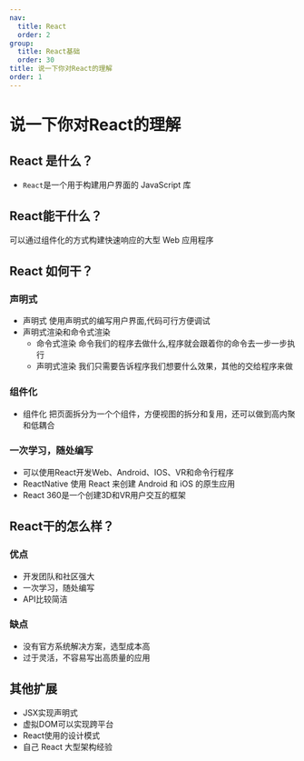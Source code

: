 ```yaml
---
nav:
  title: React
  order: 2
group:
  title: React基础
  order: 30
title: 说一下你对React的理解
order: 1
---
```


# 说一下你对React的理解

## React 是什么？

- `React`是一个用于构建用户界面的 JavaScript 库

## React能干什么？

可以通过组件化的方式构建快速响应的大型 Web 应用程序

## React 如何干？

### 声明式

- 声明式 使用声明式的编写用户界面,代码可行方便调试
- 声明式渲染和命令式渲染
  - 命令式渲染 命令我们的程序去做什么,程序就会跟着你的命令去一步一步执行
  - 声明式渲染 我们只需要告诉程序我们想要什么效果，其他的交给程序来做

### 组件化

- 组件化 把页面拆分为一个个组件，方便视图的拆分和复用，还可以做到高内聚和低耦合

### 一次学习，随处编写

- 可以使用React开发Web、Android、IOS、VR和命令行程序
- ReactNative 使用 React 来创建 Android 和 iOS 的原生应用
- React 360是一个创建3D和VR用户交互的框架

## React干的怎么样？

### 优点

- 开发团队和社区强大
- 一次学习，随处编写
- API比较简洁

### 缺点

- 没有官方系统解决方案，选型成本高
- 过于灵活，不容易写出高质量的应用

## 其他扩展

- JSX实现声明式
- 虚拟DOM可以实现跨平台
- React使用的设计模式
- 自己 React 大型架构经验